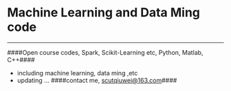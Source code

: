 # Machine Learning and Data Ming code 
---
####Open course codes, Spark, Scikit-Learning etc, Python, Matlab, C++####
* including machine learning, data ming ,etc
* updating ... 
####contact me, scutqiuwei@163.com####
